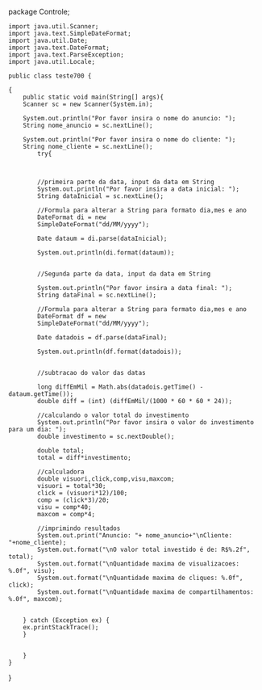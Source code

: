 package Controle;


	import java.util.Scanner;
	import java.text.SimpleDateFormat;
	import java.util.Date;
	import java.text.DateFormat;
	import java.text.ParseException;
	import java.util.Locale;

	public class teste700 {

	{
	    public static void main(String[] args){
	    Scanner sc = new Scanner(System.in);
	    
	    System.out.println("Por favor insira o nome do anuncio: ");
	    String nome_anuncio = sc.nextLine();
	    
	    System.out.println("Por favor insira o nome do cliente: ");
	    String nome_cliente = sc.nextLine();
	        try{
	        
	        
	        
	        //primeira parte da data, input da data em String
	        System.out.println("Por favor insira a data inicial: ");
	        String dataInicial = sc.nextLine();
	        
	        //Formula para alterar a String para formato dia,mes e ano
	        DateFormat di = new
	        SimpleDateFormat("dd/MM/yyyy");   
	        
	        Date dataum = di.parse(dataInicial);
	        
	        System.out.println(di.format(dataum));
	        
	        
	        //Segunda parte da data, input da data em String   
	                
	        System.out.println("Por favor insira a data final: ");
	        String dataFinal = sc.nextLine();
	        
	        //Formula para alterar a String para formato dia,mes e ano
	        DateFormat df = new
	        SimpleDateFormat("dd/MM/yyyy");
	                
	        Date datadois = df.parse(dataFinal);
	        
	        System.out.println(df.format(datadois));
	        
	        
	        //subtracao do valor das datas
	        
	        long diffEmMil = Math.abs(datadois.getTime() - dataum.getTime());
	        double diff = (int) (diffEmMil/(1000 * 60 * 60 * 24));
	           
	        //calculando o valor total do investimento
	        System.out.println("Por favor insira o valor do investimento para um dia: ");
	        double investimento = sc.nextDouble();
	    
	        double total;
	        total = diff*investimento;
	        
	        //calculadora 
	        double visuori,click,comp,visu,maxcom;
	        visuori = total*30;
	        click = (visuori*12)/100;
	        comp = (click*3)/20;
	        visu = comp*40;
	        maxcom = comp*4;
	        
	        //imprimindo resultados
	        System.out.print("Anuncio: "+ nome_anuncio+"\nCliente: "+nome_cliente);
	        System.out.format("\nO valor total investido é de: R$%.2f", total);
	        System.out.format("\nQuantidade maxima de visualizacoes: %.0f", visu);
	        System.out.format("\nQuantidade maxima de cliques: %.0f", click);
	        System.out.format("\nQuantidade maxima de compartilhamentos: %.0f", maxcom);
	        
	        
	    } catch (Exception ex) {    
	    ex.printStackTrace();
	    }
	    
	    
	    }
	}



}
